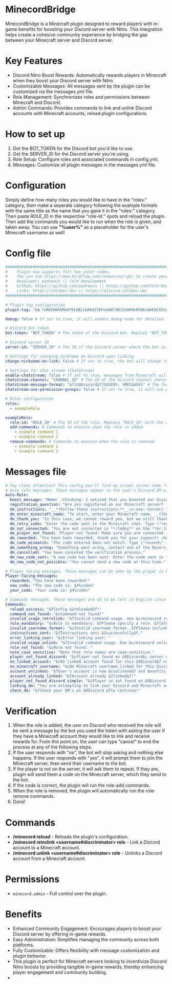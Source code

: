 # MinecordBridge
MinecordBridge is a Minecraft plugin designed to reward players with in-game benefits for boosting your Discord server with Nitro. This integration helps create a cohesive community experience by bridging the gap between your Minecraft server and Discord server.

# Key Features

- Discord Nitro Boost Rewards: Automatically rewards players in Minecraft when they boost your Discord server with Nitro.
- Customizable Messages: All messages sent by the plugin can be customized via the messages.yml file.
- Role Management: Synchronizes roles and permissions between Minecraft and Discord.
- Admin Commands: Provides commands to link and unlink Discord accounts with Minecraft accounts, reload plugin configurations.

# How to set up

1. Get the BOT_TOKEN for the Discord bot you'd like to use.
2. Get the SERVER_ID for the Discord server you're using.
3. Role Setup: Configure roles and associated commands in config.yml.
4. Messages: Customize all plugin messages in the messages.yml file.

# Configuration

Simply define how many roles you would like to have in the "roles:" category, then make a seperate category following the example formats with the same title as the name that you gave it in the "roles:" category. Then paste ROLE_ID in the respective "role-id:" spots and reload the plugin. Then add the commands you would like to run when the role is given, and taken away. You can use **"%user%"** as a placeholder for the user's Minecraft username as well!

# Config file

```yml
#########################################################################################################
#    Plugin now supports full hex color codes.                                                          #
#    You can use https://www.birdflop.com/resources/rgb/ to create your colors                          #
#    Developer; padrewin || Cold Development                                                            #
#    GitHub; https://github.com/padrewin || https://github.com/Cold-Development                         #
#    Links: https://colddev.dev || https://discord.colddev.dev                                          #
#########################################################################################################

# Plugin tag configuration
plugin-tag: "&8「&#6E00A5M&#7914B2i&#8427BFn&#8F3BCCe&#9A4FD8c&#A563E5o&#B076F2r&#BB8AFFd&8」&7»&f " # The tag to be used in front of messages.

debug: false # If set to true, it will enable debug mode for detailed logging.

# Discord bot token
bot-token: "BOT_TOKEN" # The token of the Discord bot. Replace "BOT_TOKEN" with the actual token.

# Discord server ID
server-id: "SERVER_ID" # The ID of the Discord server where the bot is active. Replace "SERVER_ID" with the actual server ID.

# Settings for changing nickname on Discord upon linking
change-nickanme-on-link: false # If set to true, the bot will change the user's nickname on Discord when the Minecraft account is verified.

# Settings for chat stream (ChatStream)
enable-chatstream: false # If set to true, messages from Minecraft will be sent to a specific Discord channel.
chatstream-channel: "CHANNEL_ID" # The ID of the Discord channel where Minecraft chat messages will be sent. Replace "CHANNEL_ID" with the actual channel ID.
chatstream-message-format: "&f[&9Discord&f]%USER%: %MESSAGE%" # The format of messages sent to the Discord channel. You can customize the format as you wish.
chatstream-use-permission-groups: false # If set to true, it will use permission groups to filter messages.

# Roles configuration
roles:
  - exampleRole

exampleRole:
  role-id: "ROLE_ID" # The ID of the role. Replace "ROLE_ID" with the actual role ID.
  add-commands: # Commands to execute when the role is added
    - example command 1
    - example command 2
  remove-commands: # Commands to execute when the role is removed
    - example command 1
    - example command 2
```

# Messages file

```yaml
# Pay close attention! This config you'll find my actual server name "mc-1st.ro". Chage it to your Minecraft server name.
# Auto role messages. Those messages appear in the user's Discord DM with your Bot in order to link his account and get the rewards. Or maybe cancel the process.
Auto-Role:
  boost_message: "Hmmm! :thinking: I noticed that you boosted our Discord server! :rocket:"
  registration_question: "Are you registered on our Minecraft server? *(mc-1st.ro)* Reply by writing \"YES\" or \"NO\"."
  dm_instructions: "__**Follow these instructions:**__\n:one: Connect to **/lobby** on the **mc-1st.ro** server using the account you want to claim rewards for.\n:two: Write your Minecraft account name in this DM. __(the name must be exact)__\n:three: Enter the code received in the Minecraft chat in this DM.\n:four: Enjoy the benefits! :tada:"
  dm_enter_minecraft_name: "To start, enter your Minecraft name. __(the name must be exact)__"
  dm_thank_you: "In this case, we cannot reward you, but we still thank you for your support! :heart:"
  dm_retry_code: "Enter the code sent in the Minecraft chat. Type \"resend\" if you need a new code!"
  dm_not_connected: "You are not connected in **/lobby** on the **mc-1st.ro** Minecraft server! Make sure you have typed your name correctly."
  dm_player_not_found: "Player not found! Make sure you are connected in **/lobby** on the server and have written your name correctly!"
  dm_rewarded: "You have been rewarded, thank you for your support! :heart:"
  dm_code_mismatch: "The code entered does not match. Type \"resend\" if you want to receive a new code."
  dm_something_wrong: "Something went wrong, contact one of the Owners. :angry:"
  dm_cancelled: "You have canceled the verification process."
  dm_new_code_sent: "A new code has been sent. Enter the code sent in the Minecraft chat."
  dm_new_code_not_possible: "You cannot send a new code at this time."

# Player facing messages. Those messages can be seen by the player in his Minecraft chat.
Player-facing-messages:
  rewarded: "You have been rewarded!"
  new_code: "The new code is: §4%code%"
  your_code: "Your code is: §4%code%"

# Commands messages. Those messages are ok to be left in English since you're the only one who is viewing this.
Commands:
  reload_success: "&fConfig &2reloaded&f!"
  command_not_found: "&cCommand not found!"
  invalid_usage_retrolink: "&fInvalid command usage. Use &c/minecord retrolink <username#0> <role>"
  role_mandatory: "&cRole is mandatory. &fPlease specify a role. &7(&fexample: &2Nitro&7)"
  invalid_username_format: "&cInvalid username format. &fPlease include a discriminator. &7(&fexample: &2user#0&7)"
  instructions_sent: "&fInstructions sent &2successfully&f."
  error_linking_user: "&cError linking user: "
  invalid_usage_unlink: "&fInvalid command usage. Use &c/minecord unlink <username#0> <role>"
  role_not_found: "&cRole not found: "
  note_case_sensitive: "Note that role names are case-sensitive."
  player_not_found_discord: "&cPlayer not found on &9Discord&c server or discriminator is incorrect!"
  no_linked_account: "&cNo linked account found for this &9Discord&f user!"
  no_minecraft_username: "&cNo Minecraft username linked for this Discord user!"
  account_unlinked: "&fUser's account is now &cunlinked&f and benefits are removed!"
  account_already_linked: "&fAccount already &2linked&f!"
  player_not_found_discord_simple: "&cPlayer is not found on &9Discord &cserver or discriminator is not found!"
  linking_dm: "You are attempting to link your Discord and Minecraft accounts.\nAnswer with \"**YES**\" to continue or \"**NO**\" if you think this was an error."
  check_dm: "&fCheck your DM's on &9Discord &fto continue!"
```

# Verification

1. When the role is added, the user on Discord who received the role will be sent a message by the bot you used the token with asking the user if they have a Minecraft account they would like to link and receive rewards for. From this point on, the user can type "cancel" to end the process at any of the following steps.
2. If the user responds with "no", the bot will stop asking and nothing else happens. If the user responds with "yes", it will prompt them to  join the Minecraft server, then send their username to the bot.
3. If the player is not on the server, it will ask them to repeat. If they are, plugin will send them a code on the Minecraft server, which they send to the bot.
4. If the code is correct, the plugin will run the role-add commands.
5. When the role is removed, the plugin will automatically run the role-remove commands.
6. Done!

# Commands

- **/minecord reload** - Reloads the plugin's configuration.
- **/minecord retrolink <username#discriminator> role** - Link a Discord account to a Minecraft account.
- **/minecord unlink <username#discriminator> role** - Unlinks a Discord account from a Minecraft account.

# Permissions

- `minecord.admin` - Full control over the plugin.

# Benefits

- Enhanced Community Engagement: Encourages players to boost your Discord server by offering in-game rewards.
- Easy Administration: Simplifies managing the community across both platforms.
- Fully Customizable: Offers flexibility with message customization and plugin behavior.
- This plugin is perfect for Minecraft servers looking to incentivize Discord Nitro boosts by providing tangible in-game rewards, thereby enhancing player engagement and community building.
- 
